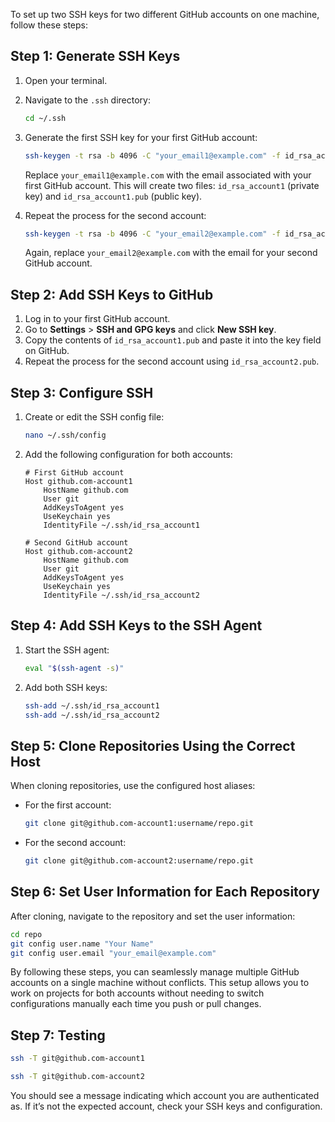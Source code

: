 To set up two SSH keys for two different GitHub accounts on one machine, follow these steps:

## Step 1: Generate SSH Keys

1. Open your terminal.
2. Navigate to the `.ssh` directory:
   ```bash
   cd ~/.ssh
   ```

3. Generate the first SSH key for your first GitHub account:
   ```bash
   ssh-keygen -t rsa -b 4096 -C "your_email1@example.com" -f id_rsa_account1
   ```
   Replace `your_email1@example.com` with the email associated with your first GitHub account. This will create two files: `id_rsa_account1` (private key) and `id_rsa_account1.pub` (public key).

4. Repeat the process for the second account:
   ```bash
   ssh-keygen -t rsa -b 4096 -C "your_email2@example.com" -f id_rsa_account2
   ```
   Again, replace `your_email2@example.com` with the email for your second GitHub account.

## Step 2: Add SSH Keys to GitHub

1. Log in to your first GitHub account.
2. Go to **Settings** > **SSH and GPG keys** and click **New SSH key**.
3. Copy the contents of `id_rsa_account1.pub` and paste it into the key field on GitHub.
4. Repeat the process for the second account using `id_rsa_account2.pub`.

## Step 3: Configure SSH

1. Create or edit the SSH config file:
   ```bash
   nano ~/.ssh/config
   ```

2. Add the following configuration for both accounts:
   ```plaintext
   # First GitHub account
   Host github.com-account1
       HostName github.com
       User git
	   AddKeysToAgent yes
	   UseKeychain yes
       IdentityFile ~/.ssh/id_rsa_account1

   # Second GitHub account
   Host github.com-account2
       HostName github.com
       User git
	   AddKeysToAgent yes
	   UseKeychain yes
       IdentityFile ~/.ssh/id_rsa_account2
   ```

## Step 4: Add SSH Keys to the SSH Agent

1. Start the SSH agent:
   ```bash
   eval "$(ssh-agent -s)"
   ```

2. Add both SSH keys:
   ```bash
   ssh-add ~/.ssh/id_rsa_account1
   ssh-add ~/.ssh/id_rsa_account2
   ```

## Step 5: Clone Repositories Using the Correct Host

When cloning repositories, use the configured host aliases:
- For the first account:
  ```bash
  git clone git@github.com-account1:username/repo.git
  ```

- For the second account:
  ```bash
  git clone git@github.com-account2:username/repo.git
  ```

## Step 6: Set User Information for Each Repository

After cloning, navigate to the repository and set the user information:
```bash
cd repo
git config user.name "Your Name"
git config user.email "your_email@example.com"
```

By following these steps, you can seamlessly manage multiple GitHub accounts on a single machine without conflicts. This setup allows you to work on projects for both accounts without needing to switch configurations manually each time you push or pull changes.

## Step 7: Testing

```bash
ssh -T git@github.com-account1
```

```bash
ssh -T git@github.com-account2
```

You should see a message indicating which account you are authenticated as. If it’s not the expected account, check your SSH keys and configuration.


